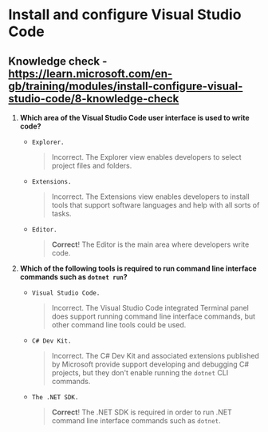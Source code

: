 # Install and configure Visual Studio Code

## Knowledge check - <https://learn.microsoft.com/en-gb/training/modules/install-configure-visual-studio-code/8-knowledge-check>

1. **Which area of the Visual Studio Code user interface is used to write code?**

   - `Explorer.`
     > Incorrect. The Explorer view enables developers to select project files and folders.
   - `Extensions.`
     > Incorrect. The Extensions view enables developers to install tools that support software languages and help with all sorts of tasks.
   - `Editor.`
     > **Correct**! The Editor is the main area where developers write code.

2. **Which of the following tools is required to run command line interface commands such as `dotnet run`?**

   - `Visual Studio Code.`
     > Incorrect. The Visual Studio Code integrated Terminal panel does support running command line interface commands, but other command line tools could be used.
   - `C# Dev Kit.`
     > Incorrect. The C# Dev Kit and associated extensions published by Microsoft provide support developing and debugging C# projects, but they don't enable running the `dotnet` CLI commands.
   - `The .NET SDK.`
     > **Correct**! The .NET SDK is required in order to run .NET command line interface commands such as `dotnet`.
